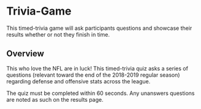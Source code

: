# Trivia-Game
This timed-trivia game will ask participants questions and showcase their results whether or not they finish in time.

## Overview

This who love the NFL are in luck! This timed-trivia quiz asks a series of questions (relevant toward the end of the 2018-2019 regular season) regarding defense and offensive stats across the league. 

The quiz must be completed within 60 seconds. Any unanswers questions are noted as such on the results page. 
